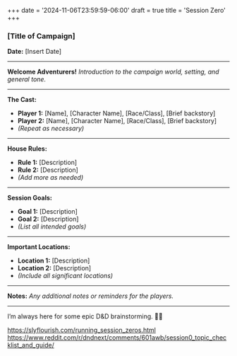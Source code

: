 +++
date = '2024-11-06T23:59:59-06:00'
draft = true
title = 'Session Zero'
+++
### [Title of Campaign]
**Date:** [Insert Date]

---

**Welcome Adventurers!**
*Introduction to the campaign world, setting, and general tone.*

---

**The Cast:**
- **Player 1:** [Name], [Character Name], [Race/Class], [Brief backstory]
- **Player 2:** [Name], [Character Name], [Race/Class], [Brief backstory]
- *(Repeat as necessary)*

---

**House Rules:**
- **Rule 1:** [Description]
- **Rule 2:** [Description]
- *(Add more as needed)*

---

**Session Goals:**
- **Goal 1:** [Description]
- **Goal 2:** [Description]
- *(List all intended goals)*

---

**Important Locations:**
- **Location 1:** [Description]
- **Location 2:** [Description]
- *(Include all significant locations)*

---

**Notes:**
*Any additional notes or reminders for the players.*

---


I’m always here for some epic D&D brainstorming. 🎲📜

https://slyflourish.com/running_session_zeros.html
https://www.reddit.com/r/dndnext/comments/601awb/session0_topic_checklist_and_guide/
